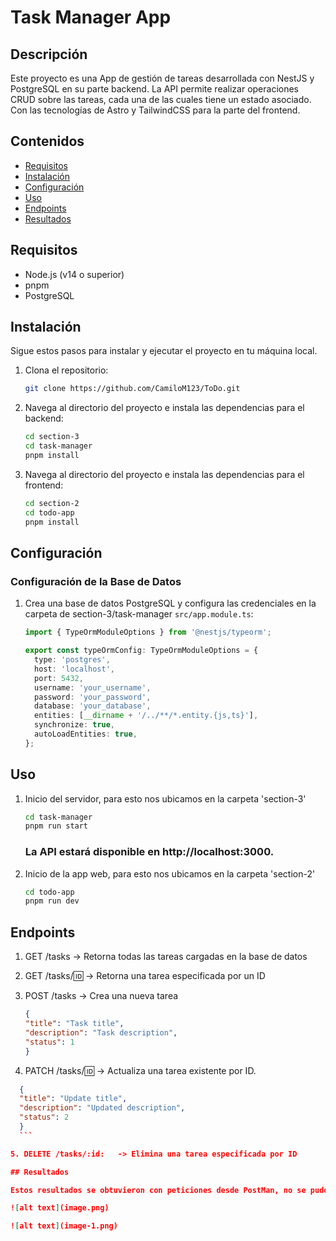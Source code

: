 # Task Manager App

## Descripción

Este proyecto es una App de gestión de tareas desarrollada con NestJS y PostgreSQL en su parte backend. La API permite realizar operaciones CRUD sobre las tareas, cada una de las cuales tiene un estado asociado. Con las tecnologías de Astro y TailwindCSS para la parte del frontend.

## Contenidos

- [Requisitos](#requisitos)
- [Instalación](#instalación)
- [Configuración](#configuración)
- [Uso](#uso)
- [Endpoints](#endpoints)
- [Resultados](#resultados)


## Requisitos

- Node.js (v14 o superior)
- pnpm 
- PostgreSQL

## Instalación

Sigue estos pasos para instalar y ejecutar el proyecto en tu máquina local.

1. Clona el repositorio:

    ```bash
    git clone https://github.com/CamiloM123/ToDo.git
    ```

2. Navega al directorio del proyecto e instala las dependencias para el backend:

    ```bash
    cd section-3
    cd task-manager
    pnpm install
    ```

3. Navega al directorio del proyecto e instala las dependencias para el frontend:

    ```bash
    cd section-2
    cd todo-app
    pnpm install
    ```

## Configuración

### Configuración de la Base de Datos

1. Crea una base de datos PostgreSQL y configura las credenciales en la carpeta de section-3/task-manager `src/app.module.ts`:

    ```typescript
    import { TypeOrmModuleOptions } from '@nestjs/typeorm';

    export const typeOrmConfig: TypeOrmModuleOptions = {
      type: 'postgres',
      host: 'localhost',
      port: 5432,
      username: 'your_username',
      password: 'your_password',
      database: 'your_database',
      entities: [__dirname + '/../**/*.entity.{js,ts}'],
      synchronize: true,
      autoLoadEntities: true,
    };
    ```

## Uso

1. Inicio del servidor, para esto nos ubicamos en la carpeta 'section-3'
    ```bash
    cd task-manager
    pnpm run start
    ```

    ### La API estará disponible en http://localhost:3000.

2. Inicio de la app web, para esto nos ubicamos en la carpeta 'section-2'
    ```bash
    cd todo-app
    pnpm run dev
    ```

## Endpoints

1. GET /tasks   -> Retorna todas las tareas cargadas en la base de datos

2. GET /tasks/:id:    -> Retorna una tarea especificada por un ID

3. POST /tasks    -> Crea una nueva tarea 

    ```json
    {
    "title": "Task title",
    "description": "Task description",
    "status": 1
    }
    ```

4. PATCH /tasks/:id:   -> Actualiza una tarea existente por ID.

  ```json
    {
    "title": "Update title",
    "description": "Updated description",
    "status": 2
    }
    ```

5. DELETE /tasks/:id:   -> Elimina una tarea especificada por ID

## Resultados 

Estos resultados se obtuvieron con peticiones desde PostMan, no se pudo llegar a una integración total del frontend con el backend

![alt text](image.png)

![alt text](image-1.png)